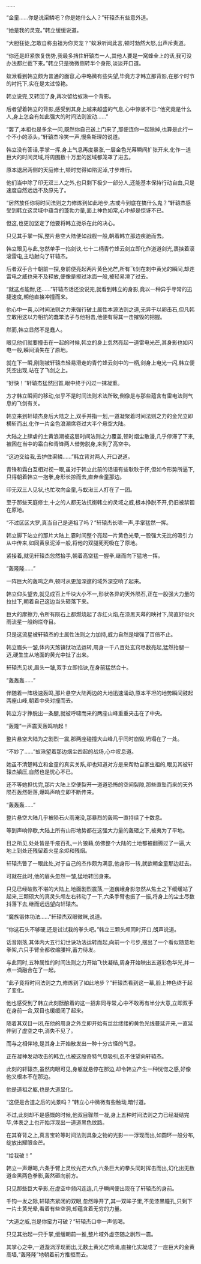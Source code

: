 
……

“金童……你是说渠鳞吧？你是她什么人？”轩辕杰有些意外道。

“她是我的灵宠。”韩立缓缓说道。

“大胆狂徒,怎敢自称虫祖为你灵宠？”蚁湫听闻此言,顿时勃然大怒,出声斥责道。

“你还是赶紧恢复伤势,我最多挡住轩辕杰一人,其他人要是一窝蜂全上的话,我可没办法都拦截下来。”韩立只是微微侧转半个身形,淡淡开口道。

蚁湫看到韩立颇为普通的面容,心中略微有些失望,毕竟方才韩立那背影,在那个时节的衬托下,实在是太过惊艳。

韩立说完,又转回了身,再次留给蚁湫一个背影。

后者望着韩立的背影,感受到其身上越来越盛的气息,心中惊骇不已:“他究竟是什么人,身上怎会有如此强大的时间法则波动……”

“罢了,本祖也是多余一问,既然你自己送上门来了,那便连你一起除掉,也算是此行一个不小的添头。”轩辕杰冷笑一声,慢条斯理的说道。

韩立没有答话,手掌一挥,身上气息再度暴涨,一层金色光幕瞬间扩张开来,化作一道巨大的时间灵域,将周围数十万里的区域都笼罩了进去。

原本退居两侧的天庭修士,顿时觉得如陷泥淖,寸步难行。

他们当中除了印无双三人之外,也只剩下极少一部分人,还能基本保持行动自由,只是速度自然远远不及原先了。

“居然放任你将时间法则之力修炼到如此地步,古或今到底在搞什么鬼？”轩辕杰感受到韩立这灵域中蕴含的蓬勃力量,面上神色如常,心中却是惊讶不已。

但这,也更加坚定了他要将韩立扼杀在此的决心。

只见其手掌一挥,整片悬空大陆便如战舰一般,朝着韩立那边疾驰而去。

韩立眼见与此,忽然单手一掐剑诀,七十二柄青竹蜂云剑立即化作道道剑光,裹挟着滚滚雷电,主动射向了轩辕杰。

后者双手合十朝前一探,身前便亮起两片黄色光芒,所有飞剑在刺中黄光的瞬间,却连雷电之威也来不及释放,便像是擦过冰面一般,被轻易滑了过去。

“就这点能耐,还……”轩辕杰话还没说完,就看到韩立的身影,竟以一种异乎寻常的迅捷速度,朝他直接冲撞而来。

他心中一喜,以时间法则之力来强行破土属性本源法则之道,无异于以卵击石,但凡韩立敢用这以力相抗的蠢笨法子与他相击,他便有将其一击摧毁的把握。

然而,韩立显然不是蠢人。

眼见他们就要撞击在一起的时候,韩立的身上忽然亮起一道雷电光芒,其身影也如闪电一般,瞬间消失在了原地。

就在下一瞬,刚刚被轩辕杰轻易滑走的青竹蜂云剑中的一柄,剑身上电光一闪,韩立便凭空出现,站在了飞剑之上。

“好快！”轩辕杰猛然回首,眼中终于闪过一抹凝重。

方才韩立瞬间的移动,似乎不是时间法则术法所致,倒像是与那些蕴含有雷电法则气息的飞剑有关。

韩立来到轩辕杰身后大陆之上,双手并指一划,一道凝聚着时间法则之力的金光立即横斩而出,化作一片金色浪潮席卷过大半个悬空大陆。

大陆之上肆虐的土黄浪潮被这层时间法则之力覆盖,顿时烟尘散漫,几乎停滞了下来,被困在当中的霜白和青锋两人借势脱身,来到了高空中。

“这边交给我,去护住渠鳞……”韩立背对两人,开口说道。

青锋和霜白互相对视一眼,虽对于韩立此前的话语有些耿耿于怀,但如今形势所逼下,只得朝着韩立一抱拳,身形长掠而去,直奔金童那边。

印无双三人见状,也忙攻向金童,与蚁湫三人打在了一团。

至于那些天庭修士,十之的人都无法抗衡韩立的灵域之威,根本挣脱不开,仍旧被禁锢在原地。

“不过区区大罗,真当自己是道祖了吗？”轩辕杰长啸一声,手掌猛然一挥。

韩立脚下站立的那片大陆上,霎时间整个亮起一片黄色光晕,一股强大无比的吸引力从中传来,如同黄泉泥淖一般,将他的双腿死死吸在了原地。

紧接着,就见轩辕杰忽然抬手,朝着高空猛一握拳,继而向下猛地一挥。

“轰隆隆……”

一阵巨大的轰鸣之声,顿时从更加深邃的域外深空响了起来。

韩立仰头望去,就见成百上千块大小不一,形状各异的天外陨石,正在一股强大力量的拉扯下,朝着自己这边当头砸落下来。

巨大的摩擦力,令所有陨石上都燃烧起了赤红火焰,在漆黑天幕的映衬下,简直好似火雨流星一般绚烂夺目。

只是这流星被轩辕杰的土属性法则之力加持,威力自然是增强了百倍不止。

韩立眉头一皱,体内天煞镇狱功法运转,周身一千八百处玄窍尽数亮起,猛然抬腿一迈,硬生生从地面的黄光中扯了出来。

轩辕杰见状,眉头一皱,双手立即掐诀,在身前猛然合十。

“轰轰轰……”

伴随着一阵极速轰鸣,那片悬空大陆两边的大地迅速涌动,原本平坦的地势瞬间鼓起两座山峰,朝着中央对撞而去。

韩立方才挣脱出一条腿,就被呼啸而来的两座山峰重重夹击在了中央。

“轰隆”一声震天轰鸣响起！

整片悬空大陆为之剧烈一震,那两座碰撞大山峰几乎同时崩毁,坍塌在了一处。

“不妙了……”蚁湫望着那边烟尘四起的战场,心中叹息道。

她虽不清楚韩立和金童的真实关系,却也知道对方是来帮助自家虫祖的,眼见其被轩辕杰镇压,自然也是忧心不已。

还不等她担忧完,那片大陆上空便裂开一道道恐怖的空间裂隙,那些直坠而来的天外陨石轰然砸落,爆鸣声响立即不断传来。

“轰轰轰……”

整片悬空大陆几乎被陨石火雨淹没,那暴烈的轰鸣一直持续了十数息。

等到声响停歇,大陆上所有山形地势都在这强大力量的轰砸之下,被夷为了平地。

目之所见,处处皆是千疮百孔,一片狼藉,仿佛整个大陆的土地都被翻腾过了一遍,大地上到处还残留着火星余烬和残烟。

轩辕杰瞥了一眼此处,对于自己的杰作颇为满意,他身形一转,就欲朝金童那边赶去。

可就在此时,他的眉头忽然一皱,猛地转回身来。

只见已经破败不堪的大陆上,地面剧烈震荡,一道巍峨身影忽然从焦土之下缓缓站了起来,三颗硕大的真灵头颅左右转动了一下,六条手臂也振了一振,将身上的尘土尽数抖落下去,继而远远望向轩辕杰。

“魔族锻体功法……”轩辕杰双眼微眯,说道。

“你这石头不够硬,还是试试我的拳头吧。”韩立三颗头颅同时开口,朗声说道。

话音刚落,其体内大五行幻世诀功法运转而起,向前一个弓步,摆出了一个看似随意地拳架,六只手臂全都收缩腰袢,蓄力待发。

与此同时,五种属性的时间法则之力开始飞快凝结,周身开始映出五道彩色华光,并一点一滴融合在了一起。

“此子竟将时间法则之力,修炼到了如此地步？”轩辕杰看到这一幕,脸上神色终于起了变化。

他也感受到了韩立此刻酝酿着的这一招非同寻常,心中不敢再有半分大意,立即双手在身前一合,双目也缓缓闭了起来。

随着其双目一闭,在他的周身之外立即开始有丝丝缕缕的黄色光线蔓延开来,一直延伸到了虚空之中,消失不见了。

而与之相伴地,是其身上开始散发出一种十分古怪的气息。

正在凝神发动攻击的韩立,也被这股奇特气息吸引,忍不住望向轩辕杰。

此刻的轩辕杰,虽然肉眼可见,身躯就悬停在那边,却令韩立产生一种恍惚之感,好像他又根本不在那边。

他是道祖之躯,也是大道显化。

“这便是合道之后的光景吗？”韩立心中微微有些触动,暗忖道。

不过,此刻却不是感慨的时候,他双目骤然一凝,身上五种时间法则之力已经凝结完毕,体表之上也开始浮现出一道道黑色纹路。

在其脊背之上,真言宝轮等时间法则具象之物的光影一一浮现而出,如圆环一般分布,绽放出耀眼金芒。

“给我破！”

韩立一声爆喝,六条手臂上灵纹光芒大作,六条巨大的拳头同时挥击而出,幻化出无数道金黑两色拳影,轰然砸向前方。

只见那些巨大拳影,在虚空中频闪连连,几乎瞬间便出现在了轩辕杰的身前。

千钧一发之际,轩辕杰紧闭的双眼,忽然睁开了,其一双眸子里,不见漆黑瞳孔,只剩下一片土黄光晕,看着有些空洞,却蕴含着无穷的力量。

“大道之威,岂是你蛮力可破？”轩辕杰口中一声低喝。

只见其抬起一只手掌,缓缓朝前一推,整片域外虚空随之剧烈一震。

其掌心之中,一道漩涡浮现而出,无数土黄光芒喷涌,直接化实凝成了一座巨大的金黄高墙,“轰隆隆”地朝着前方推拒而去。